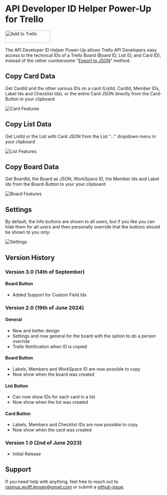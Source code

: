 # API Developer ID Helper Power-Up for Trello

<a href="https://trello.com/power-ups/646cc3622176aebf713bb7f8/enable">
  <img
    alt="Add to Trello"
    height="40" width="144"
    src="https://p.trellocdn.com/add_to_trello.png"
    srcSet="https://p.trellocdn.com/add_to_trello.png 1x,
      https://p.trellocdn.com/add_to_trello@2x.png 2x"
  />
</a>

The API Developer ID Helper Power-Up allows Trello API Developers easy access to the technical IDs of a Trello Board (Board ID, List ID, and Card ID), instead of the rather cumbersome "[Export to JSON](https://youtu.be/aWYEg1wPVYY)" method.

## Copy Card Data
Get CardId and the other various IDs on a card (ListId, CardId, Member IDs, Label Ids and Checklist Ids), or the entire Card JSON directly from the Card-Button in your clipboard

![Card Features](https://ambitious-moss-04a010603.3.azurestaticapps.net/card2.gif)

## Copy List Data
Get ListId or the List with Card JSON from the List "..." dropdown menu in your clipboard

![List Features](https://ambitious-moss-04a010603.3.azurestaticapps.net/list2.gif)

## Copy Board Data
Get BoardId, the Board as JSON, WorkSpace ID, the Member Ids and Label Ids from the Board-Button to your your clipboard

![Board Features](https://ambitious-moss-04a010603.3.azurestaticapps.net/board2.gif)

## Settings
By default, the Info buttons are shown to all users, but if you like you can hide them for all users and then personally override that the buttons should be shown to you only:

![Settings](https://ambitious-moss-04a010603.3.azurestaticapps.net/settings.png)

## Version History

### Version 3.0 (14th of September)
#### Board Button
- Added Support for Custom Field Ids

### Version 2.0 (19th of June 2024)
#### General
- New and better design
- Settings and now general for the board with the option to do a person override
- Trello Notification when ID is copied

#### Board Button
- Labels, Members and WorkSpace ID are now possible to copy
- Now show when the board was created

#### List Button
- Can now show IDs for each card in a list
- Now show when the list was created

#### Card Button
- Labels, Members and Checklist IDs are now possible to copy
- Now show when the card was created

### Version 1.0 (2nd of June 2023)
- Initial Release


## Support
If you need help with anything, feel free to reach out to rasmus.wulff.jensen@gmail.com or submit a [github-issue](https://github.com/rwjdk/trello-developer-power-up/issues).


